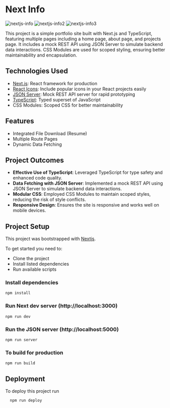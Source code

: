 # Next Info 
![nextjs-info](https://github.com/andrewmartinn/nextjs-info/assets/152824513/ba9a75ff-6934-4879-b984-57a4f8560cfe)
![nextjs-info2](https://github.com/andrewmartinn/nextjs-info/assets/152824513/c6e937d5-cf4f-452e-ac46-1708ba9af911)
![nextjs-info3](https://github.com/andrewmartinn/nextjs-info/assets/152824513/8e324a2a-a25b-4b48-b677-ea72d96db60c)

This project is a simple portfolio site built with Next.js and TypeScript, featuring multiple pages including a home page, about page, and projects page. It includes a mock REST API using JSON Server to simulate backend data interactions. CSS Modules are used for scoped styling, ensuring better maintainability and encapsulation.


## Technologies Used

- [Next.js](https://nextjs.org/): React framework for production
- [React Icons](https://react-icons.github.io/react-icons/): Include popular icons in your React projects easily
- [JSON Server](https://github.com/typicode/json-server): Mock REST API server for rapid prototyping
- [TypeScript](https://www.typescriptlang.org/): Typed superset of JavaScript
- CSS Modules: Scoped CSS for better maintainability



## Features
- Integrated File Download (Resume)
- Multiple Route Pages
- Dynamic Data Fetching

## Project Outcomes

- **Effective Use of TypeScript**: Leveraged TypeScript for type safety and enhanced code quality.
- **Data Fetching with JSON Server**: Implemented a mock REST API using JSON Server to simulate backend data interactions.
- **Modular CSS**: Employed CSS Modules to maintain scoped styles, reducing the risk of style conflicts.
- **Responsive Design**: Ensures the site is responsive and works well on mobile devices.
  
## Project Setup

This project was bootstrapped with [Nextjs](https://nextjs.org/docs/api-reference/create-next-app).

To get started you need to:

- Clone the project
- Install listed dependencies
- Run available scripts

### Install dependencies

```
npm install
```

### Run Next dev server (http://localhost:3000)

```
npm run dev
```

### Run the JSON server (http://localhost:5000)

```
npm run server
```

### To build for production

```
npm run build
```

## Deployment

To deploy this project run

```
  npm run deploy
```
